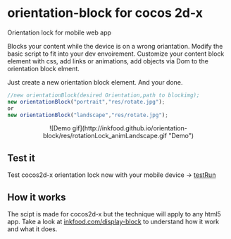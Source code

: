 # orientation-block for cocos 2d-x
Orientation lock for mobile web app

Blocks your content while the device is on a wrong oriantation. Modify the basic script to fit into your dev envoirement.
Customize your content block element with css, add links or animations, add objects via Dom to the orientation block elment.

Just create a new orientation block element. And your done.
```javascript
//new orientationBlock(desired Orientation,path to blockimg);
new orientationBlock("portrait","res/rotate.jpg");
or
new orientationBlock("landscape","res/rotate.jpg");
```
<p align="center">
![Demo gif](http://inkfood.github.io/orientation-block/res/rotationLock_animLandscape.gif "Demo")
<p>

## Test it
Test cocos2d-x orientation lock now with your mobile device -> <a href="http://inkfood.github.io/orientation-block/" target="_blank">testRun</a>

## How it works
The scipt is made for cocos2d-x but the technique will apply to any html5 app.
Take a look at <a href="https://inkfood.com/display-block" target="_blank">inkfood.com/display-block</a> to understand how it work and what it does.
